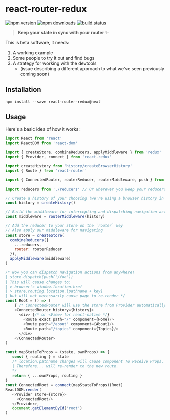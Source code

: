 # react-router-redux

[![npm version](https://img.shields.io/npm/v/react-router-redux.svg?style=flat-square)](https://www.npmjs.com/package/react-router-redux) [![npm downloads](https://img.shields.io/npm/dm/react-router-redux.svg?style=flat-square)](https://www.npmjs.com/package/react-router-redux) [![build status](https://img.shields.io/travis/reactjs/react-router-redux/master.svg?style=flat-square)](https://travis-ci.org/reactjs/react-router-redux)

> **Keep your state in sync with your router** :sparkles:

This is beta software, it needs:

1. A working example
2. Some people to try it out and find bugs
3. A strategy for working with the devtools
   - (issue describing a different approach to what we've seen previously coming soon)

## Installation

```
npm install --save react-router-redux@next
```

## Usage

Here's a basic idea of how it works:

```js
import React from 'react'
import ReactDOM from 'react-dom'

import { createStore, combineReducers, applyMiddleware } from 'redux'
import { Provider, connect } from 'react-redux'

import createHistory from 'history/createBrowserHistory'
import { Route } from 'react-router'

import { ConnectedRouter, routerReducer, routerMiddleware, push } from 'react-router-redux'

import reducers from './reducers' // Or wherever you keep your reducers

// Create a history of your choosing (we're using a browser history in this case)
const history = createHistory()

// Build the middleware for intercepting and dispatching navigation actions
const middleware = routerMiddleware(history)

// Add the reducer to your store on the `router` key
// Also apply our middleware for navigating
const store = createStore(
  combineReducers({
    ...reducers,
    router: routerReducer
  }),
  applyMiddleware(middleware)
)

/* Now you can dispatch navigation actions from anywhere!
| store.dispatch(push('/foo'))
| This will cause changes to:
| > browser's window.location.href
| > store.routing.location.[pathname + key]
| but will not necessarily cause page to re-render */
const Root = () => (
    { /* ConnectedRouter will use the store from Provider automatically */ }
    <ConnectedRouter history={history}>
      <div> {/* or <View> for react-native */}
        <Route exact path="/" component={Home}/>
        <Route path="/about" component={About}/>
        <Route path="/topics" component={Topics}/>
      </div>
    </ConnectedRouter>
)

const mapStateToProps = (state, ownProps) => {
   const { routing } = state
   /* location.pathname changes will cause component To Receive Props.
   | Therefore... will re-render to the new route.
   */
   return { ...ownProps, routing }
}
const ConnectedRoot = connect(mapStateToProps)(Root)
ReactDOM.render(
   <Provider store={store}>
     <ConnectedRoot/>
   </Provider>,
   document.getElementById('root')
)
```
